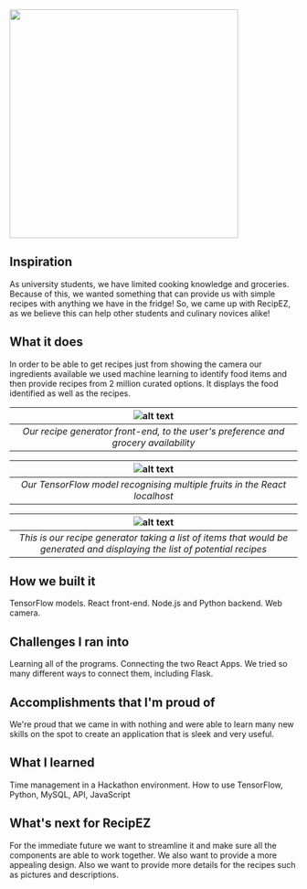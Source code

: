 <img src="https://github.com/itsmeihua/RecipEZ/blob/master/Recipez.png" width="400" height="400">

## Inspiration
As university students, we have limited cooking knowledge and groceries. Because of this, we wanted something that can provide us with simple recipes with anything we have in the fridge! So, we came up with RecipEZ, as we believe this can help other students and culinary novices alike!

## What it does
In order to be able to get recipes just from showing the camera our ingredients available we used machine learning to identify food items and then provide recipes from 2 million curated options. It displays the food identified as well as the recipes.

|![alt text](https://github.com/itsmeihua/RecipEZ/blob/master/recipes.png)|
|:--:| 
| *Our recipe generator front-end, to the user's preference and grocery availability* |

|![alt text](https://github.com/itsmeihua/RecipEZ/blob/master/Eyes.png)|
|:--:| 
| *Our TensorFlow model recognising multiple fruits in the React localhost* |

|![alt text](https://github.com/itsmeihua/RecipEZ/blob/master/console.png)|
|:--:| 
| *This is our recipe generator taking a list of items that would be generated and displaying the list of potential recipes* |


## How we built it
TensorFlow models. React front-end. Node.js and Python backend. Web camera.

## Challenges I ran into
Learning all of the programs. Connecting the two React Apps. We tried so many different ways to connect them, including Flask.

## Accomplishments that I'm proud of
We're proud that we came in with nothing and were able to learn many new skills on the spot to create an application that is sleek and very useful.

## What I learned
Time management in a Hackathon environment. How to use TensorFlow, Python, MySQL, API, JavaScript

## What's next for RecipEZ
For the immediate future we want to streamline it and make sure all the components are able to work together. We also want to provide a more appealing design. Also we want to provide more details for the recipes such as pictures and descriptions.
